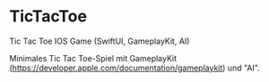 # TicTacToe
Tic Tac Toe IOS Game (SwiftUI, GameplayKit, AI)

Minimales Tic Tac Toe-Spiel mit GameplayKit (https://developer.apple.com/documentation/gameplaykit) und "AI".
